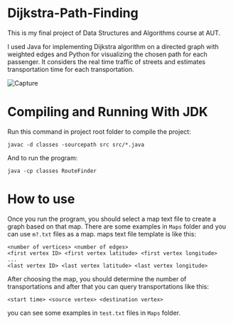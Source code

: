 # Dijkstra-Path-Finding
This is my final project of Data Structures and Algorithms course at AUT.  

 I used Java for implementing Dijkstra algorithm on a directed graph with weighted edges and Python for visualizing the chosen path for each passenger.  It considers the real time traffic of streets and estimates transportation time for each transportation.

![Capture](https://user-images.githubusercontent.com/60196448/109313437-78dd6900-785d-11eb-9fc2-23244cd8943a.JPG)

# Compiling and Running With JDK

Run this command in project root folder to compile the project: 

```
javac -d classes -sourcepath src src/*.java
```

And to run the program:

```
java -cp classes RouteFinder
```

# How to use

Once you run the program, you should select a map text file to create a graph based on that map. There are some examples in `Maps` folder and you can use `m?.txt` files as a map. maps text file template is like this:

```
<number of vertices> <number of edges>
<first vertex ID> <first vertex latitude> <first vertex longitude> 
...
<last vertex ID> <last vertex latitude> <last vertex longitude>
```

After choosing the map, you should determine the number of transportations and after that you can query transportations like this:

```
<start time> <source vertex> <destination vertex>
```

you can see some examples in `test.txt` files in `Maps` folder.